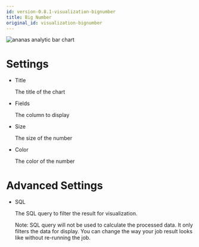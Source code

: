 ```yaml
---
id: version-0.8.1-visualization-bignumber
title: Big Number
original_id: visualization-bignumber
---
```


![ananas analytic bar chart](assets/bignumber.png)


# Settings

- Title

  The title of the chart

- Fields

  The column to display

- Size

  The size of the number

- Color

  The color of the number

# Advanced Settings

- SQL

  The SQL query to filter the result for visualization. 
  
  Note: SQL query will not be used to calculate the processed data. It only filters the data for display. You can change the way your job result looks like without re-running the job.
